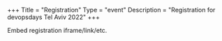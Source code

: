 +++
Title = "Registration"
Type = "event"
Description = "Registration for devopsdays Tel Aviv 2022"
+++

<div style="width:100%; text-align:left;">

Embed registration iframe/link/etc.
</div></div>
</div>
